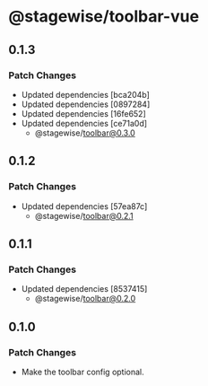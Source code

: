 # @stagewise/toolbar-vue

## 0.1.3

### Patch Changes

- Updated dependencies [bca204b]
- Updated dependencies [0897284]
- Updated dependencies [16fe652]
- Updated dependencies [ce71a0d]
  - @stagewise/toolbar@0.3.0

## 0.1.2

### Patch Changes

- Updated dependencies [57ea87c]
  - @stagewise/toolbar@0.2.1

## 0.1.1

### Patch Changes

- Updated dependencies [8537415]
  - @stagewise/toolbar@0.2.0

## 0.1.0

### Patch Changes

- Make the toolbar config optional.

